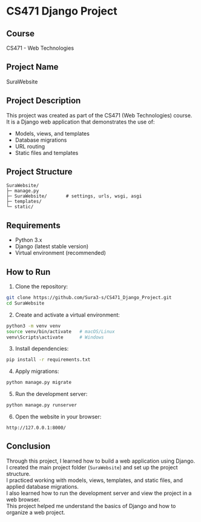 # CS471 Django Project

## Course
CS471 - Web Technologies

## Project Name
SuraWebsite

## Project Description
This project was created as part of the CS471 (Web Technologies) course.  
It is a Django web application that demonstrates the use of:
- Models, views, and templates
- Database migrations
- URL routing
- Static files and templates

## Project Structure
```
SuraWebsite/
├─ manage.py
├─ SuraWebsite/       # settings, urls, wsgi, asgi
├─ templates/
└─ static/
```

## Requirements
- Python 3.x
- Django (latest stable version)
- Virtual environment (recommended)

## How to Run
1. Clone the repository:
```bash
git clone https://github.com/Sura3-s/CS471_Django_Project.git
cd SuraWebsite
```

2. Create and activate a virtual environment:
```bash
python3 -m venv venv
source venv/bin/activate   # macOS/Linux
venv\Scripts\activate      # Windows
```

3. Install dependencies:
```bash
pip install -r requirements.txt
```

4. Apply migrations:
```bash
python manage.py migrate
```

5. Run the development server:
```bash
python manage.py runserver
```

6. Open the website in your browser:
```
http://127.0.0.1:8000/
```

## Conclusion
Through this project, I learned how to build a web application using Django.  
I created the main project folder (`SuraWebsite`) and set up the project structure.  
I practiced working with models, views, templates, and static files, and applied database migrations.  
I also learned how to run the development server and view the project in a web browser.  
This project helped me understand the basics of Django and how to organize a web project.

